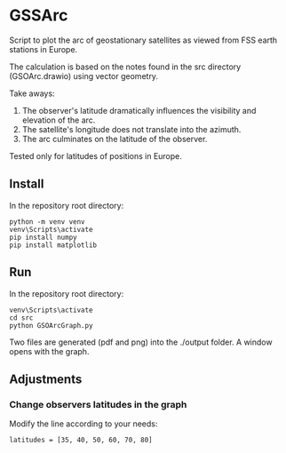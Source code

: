 # GSSArc

Script to plot the arc of geostationary satellites as viewed from FSS earth stations in Europe.

The calculation is based on the notes found in the src directory (GSOArc.drawio) using vector geometry.

Take aways:

1. The observer's latitude dramatically influences the visibility and elevation of the arc.
2. The satellite's longitude does not translate into the azimuth.
3. The arc culminates on the latitude of the observer.

Tested only for latitudes of positions in Europe.

## Install

In the repository root directory:

```
python -m venv venv
venv\Scripts\activate
pip install numpy
pip install matplotlib
```

## Run

In the repository root directory:

```
venv\Scripts\activate
cd src
python GSOArcGraph.py
```

Two files are generated (pdf and png) into the ./output folder.
A window opens with the graph.

## Adjustments

### Change observers latitudes in the graph 

Modify the line according to your needs:

```
latitudes = [35, 40, 50, 60, 70, 80]
```

